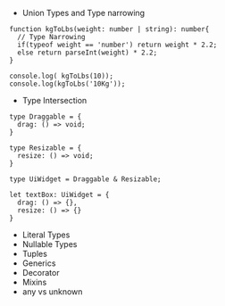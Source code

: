 - Union Types and Type narrowing
```
function kgToLbs(weight: number | string): number{
  // Type Narrowing
  if(typeof weight == 'number') return weight * 2.2;
  else return parseInt(weight) * 2.2;
}

console.log( kgToLbs(10));
console.log(kgToLbs('10Kg'));
```
- Type Intersection
```
type Draggable = {
  drag: () => void;
}

type Resizable = {
  resize: () => void;
}

type UiWidget = Draggable & Resizable;

let textBox: UiWidget = {
  drag: () => {},
  resize: () => {}
}
```
- Literal Types
- Nullable Types
- Tuples
- Generics
- Decorator
- Mixins
- any vs unknown
